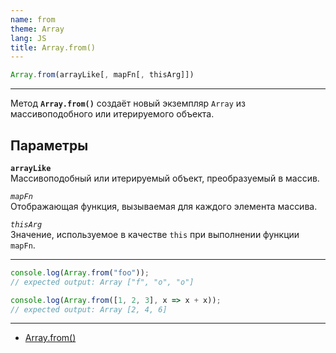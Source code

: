 ```yaml
---
name: from
theme: Array
lang: JS
title: Array.from()
---
```


```js
Array.from(arrayLike[, mapFn[, thisArg]])
```

---

Метод **`Array.from()`** создаёт новый экземпляр `Array` из массивоподобного или итерируемого объекта.

## Параметры

**`arrayLike`**<br />
Массивоподобный или итерируемый объект, преобразуемый в массив.

_`mapFn`_<br />
Отображающая функция, вызываемая для каждого элемента массива.

_`thisArg`_<br />
Значение, используемое в качестве `this` при выполнении функции `mapFn`.

---

```js
console.log(Array.from("foo"));
// expected output: Array ["f", "o", "o"]

console.log(Array.from([1, 2, 3], x => x + x));
// expected output: Array [2, 4, 6]
```

---

- [Array.from()](https://developer.mozilla.org/ru/docs/Web/JavaScript/Reference/Global_Objects/Array/from)
